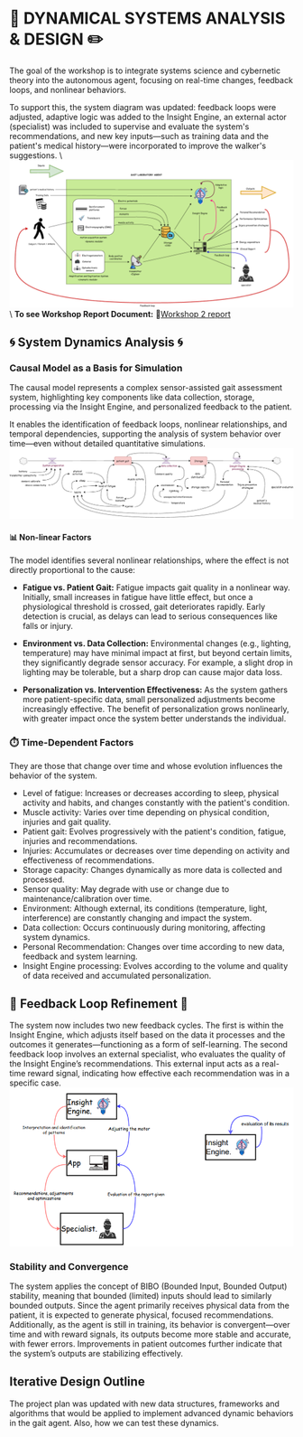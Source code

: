 # 🤖 DYNAMICAL SYSTEMS ANALYSIS & DESIGN ✏️
The goal of the workshop is to integrate systems science and cybernetic theory into the autonomous agent, focusing on real-time changes, feedback loops, and nonlinear behaviors. <br>

To support this, the system diagram was updated: feedback loops were adjusted, adaptive logic was added to the Insight Engine, an external actor (specialist) was included to supervise and evaluate the system's recommendations, and new key inputs—such as training data and the patient's medical history—were incorporated to improve the walker's suggestions. \\
![System_diagram_v2](diagrams/system_diagram.png)
\\
**To see Workshop Report Document:**
📍[Workshop 2 report](Workshop_2_report.pdf)
## 🌀 System Dynamics Analysis 🌀
### Causal Model as a Basis for Simulation
The causal model represents a complex sensor-assisted gait assessment system, highlighting key components like data collection, storage, processing via the Insight Engine, and personalized feedback to the patient.<br>

It enables the identification of feedback loops, nonlinear relationships, and temporal dependencies, supporting the analysis of system behavior over time—even without detailed quantitative simulations.
![Feedback_loop_InightEngine](diagrams/causal_diagram.png)
#### 📊 Non-linear Factors
The model identifies several nonlinear relationships, where the effect is not directly proportional to the cause:

- **Fatigue vs. Patient Gait:**
Fatigue impacts gait quality in a nonlinear way. Initially, small increases in fatigue have little effect, but once a physiological threshold is crossed, gait deteriorates rapidly. Early detection is crucial, as delays can lead to serious consequences like falls or injury.

- **Environment vs. Data Collection:**
Environmental changes (e.g., lighting, temperature) may have minimal impact at first, but beyond certain limits, they significantly degrade sensor accuracy. For example, a slight drop in lighting may be tolerable, but a sharp drop can cause major data loss.

- **Personalization vs. Intervention Effectiveness:**
As the system gathers more patient-specific data, small personalized adjustments become increasingly effective. The benefit of personalization grows nonlinearly, with greater impact once the system better understands the individual.



### ⏱️ Time-Dependent Factors
They are those that change over time and whose evolution influences the behavior of the system.

- Level of fatigue: Increases or decreases according to sleep, physical activity and habits, and changes constantly with the patient's condition.
- Muscle activity: Varies over time depending on physical condition, injuries and gait quality.
- Patient gait: Evolves progressively with the patient's condition, fatigue, injuries and recommendations.
- Injuries: Accumulates or decreases over time depending on activity and effectiveness of recommendations.
- Storage capacity: Changes dynamically as more data is collected and processed.
- Sensor quality: May degrade with use or change due to maintenance/calibration over time.
- Environment: Although external, its conditions (temperature, light, interference) are constantly changing and impact the system.
- Data collection: Occurs continuously during monitoring, affecting system dynamics.
- Personal Recommendation: Changes over time according to new data, feedback and system learning.
- Insight Engine processing: Evolves according to the volume and quality of data received and accumulated personalization.

## 🔄 Feedback Loop Refinement 🔄
The system now includes two new feedback cycles. The first is within the Insight Engine, which adjusts itself based on the data it processes and the outcomes it generates—functioning as a form of self-learning. The second feedback loop involves an external specialist, who evaluates the quality of the Insight Engine’s recommendations. This external input acts as a real-time reward signal, indicating how effective each recommendation was in a specific case.<br>
![Feedback_loop_InightEngine](diagrams/feedback_loops.png)

### Stability and Convergence
The system applies the concept of BIBO (Bounded Input, Bounded Output) stability, meaning that bounded (limited) inputs should lead to similarly bounded outputs. Since the agent primarily receives physical data from the patient, it is expected to generate physical, focused recommendations. Additionally, as the agent is still in training, its behavior is convergent—over time and with reward signals, its outputs become more stable and accurate, with fewer errors. Improvements in patient outcomes further indicate that the system’s outputs are stabilizing effectively. <br>

## Iterative Design Outline
The project plan was updated with new data structures, frameworks and algorithms that would be applied to implement advanced dynamic behaviors in the gait agent. Also, how we can test these dynamics. <br>
